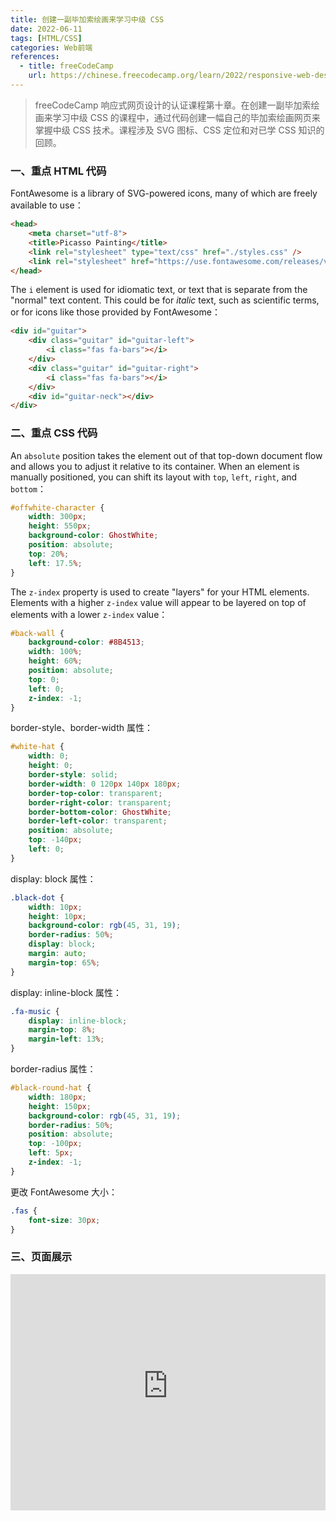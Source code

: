 ```yaml
---
title: 创建一副毕加索绘画来学习中级 CSS
date: 2022-06-11
tags: [HTML/CSS]
categories: Web前端
references: 
  - title: freeCodeCamp
    url: https://chinese.freecodecamp.org/learn/2022/responsive-web-design
---
```


> freeCodeCamp 响应式网页设计的认证课程第十章。在创建一副毕加索绘画来学习中级 CSS 的课程中，通过代码创建一幅自己的毕加索绘画网页来掌握中级 CSS 技术。课程涉及 SVG 图标、CSS 定位和对已学 CSS 知识的回顾。

<!--more-->

### 一、重点 HTML 代码

FontAwesome is a library of SVG-powered icons, many of which are freely available to use：

```html
<head>
    <meta charset="utf-8">
    <title>Picasso Painting</title>
    <link rel="stylesheet" type="text/css" href="./styles.css" />
    <link rel="stylesheet" href="https://use.fontawesome.com/releases/v5.8.2/css/all.css"> <!--FontAwesome-->
</head>
```

The `i` element is used for idiomatic text, or text that is separate from the "normal" text content. This could be for *italic* text, such as scientific terms, or for icons like those provided by FontAwesome：

```html
<div id="guitar">
    <div class="guitar" id="guitar-left">
      	<i class="fas fa-bars"></i>
    </div>
    <div class="guitar" id="guitar-right">
      	<i class="fas fa-bars"></i>
    </div>
    <div id="guitar-neck"></div>
</div>
```

### 二、重点 CSS 代码

An `absolute` position takes the element out of that top-down document flow and allows you to adjust it relative to its container. When an element is manually positioned, you can shift its layout with `top`, `left`, `right`, and `bottom`：

```CSS
#offwhite-character {
    width: 300px;
    height: 550px;
    background-color: GhostWhite;
    position: absolute;
    top: 20%;
    left: 17.5%;
}
```

The `z-index` property is used to create "layers" for your HTML elements. Elements with a higher `z-index` value will appear to be layered on top of elements with a lower `z-index` value：

```css
#back-wall {
    background-color: #8B4513;
    width: 100%;
    height: 60%;
    position: absolute;
    top: 0;
    left: 0;
    z-index: -1;
}
```

border-style、border-width 属性：

```CSS
#white-hat {
    width: 0;
    height: 0;
    border-style: solid;
    border-width: 0 120px 140px 180px;
    border-top-color: transparent;
    border-right-color: transparent;
    border-bottom-color: GhostWhite;
    border-left-color: transparent;
    position: absolute;
    top: -140px;
    left: 0;
}
```

display: block 属性：

```CSS
.black-dot {
    width: 10px;
    height: 10px;
    background-color: rgb(45, 31, 19);
    border-radius: 50%;
    display: block;
    margin: auto;
    margin-top: 65%;
}
```

display: inline-block 属性：

```CSS
.fa-music {
    display: inline-block;
    margin-top: 8%;
    margin-left: 13%;
}
```

border-radius 属性：

```CSS
#black-round-hat {
    width: 180px;
    height: 150px;
    background-color: rgb(45, 31, 19);
    border-radius: 50%;
    position: absolute;
    top: -100px;
    left: 5px;
    z-index: -1;
}
```

更改 FontAwesome 大小：

```CSS
.fas {
    font-size: 30px;
}
```

### 三、页面展示

<div style="position: relative; width: 100%; height: 0; padding-bottom: 75%;">
    <iframe src="https://free-code-camp-demo.vercel.app/响应式网页设计/创建一副毕加索绘画来学习中级CSS/index.html" border="0" frameborder="no" framespacing="0" allowfullscreen="true" style="position: absolute; width: 100%; height: 100%; left: 0; top: 0;"></iframe>
</div>

